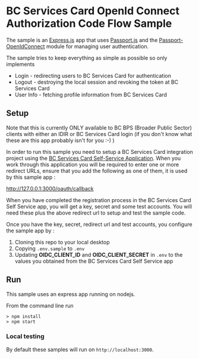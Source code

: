 # BC Services Card  OpenId Connect Authorization Code Flow Sample

The sample is an [Express.js](https://expressjs.com/) app that uses
[Passport.js](http://www.passportjs.org/) and the [Passport-OpenIdConnect](https://github.com/jaredhanson/passport-openidconnect)
module for managing user authentication.

The sample tries to keep everything as simple as possible so only
implements
* Login - redirecting users to BC Services Card for authentication
* Logout - destroying the local session and revoking the token at BC Services Card
* User Info - fetching profile information from BC Services Card

## Setup

Note that this is currently ONLY available to BC BPS (Broader Public Sector)  clients with either an IDIR or BC Services Card login (if you don't know what these are this app probably isn't for you :-) ) 

In order to run this sample you need to setup a BC Services Card integration project using the [BC Services Card Self-Service Application](https://sso-prod.pathfinder.gov.bc.ca/). When you work through this application you will be required to enter one or more redirect URLs, ensure that you add the following as one of them, it is used by this sample app :

http://127.0.0.1:3000/oauth/callback

When you have completed the registration process in the BC Services Card Self Service app, you will get a key, secret and some test accounts. You will need these plus the above redirect url to setup and test the sample code. 

Once you have the key, secret, redirect url and test accounts, you configure the sample app by :


1. Cloning this repo to your local desktop
2. Copying `.env.sample` to `.env` 
3. Updating  **OIDC_CLIENT_ID** and **OIDC_CLIENT_SECRET** in `.env` to the values you obtained from the BC Services Card Self Service app


## Run
This sample uses an express app running on nodejs.

From the command line run
```
> npm install
> npm start
```

### Local testing
By default these samples will run on `http://localhost:3000`.
